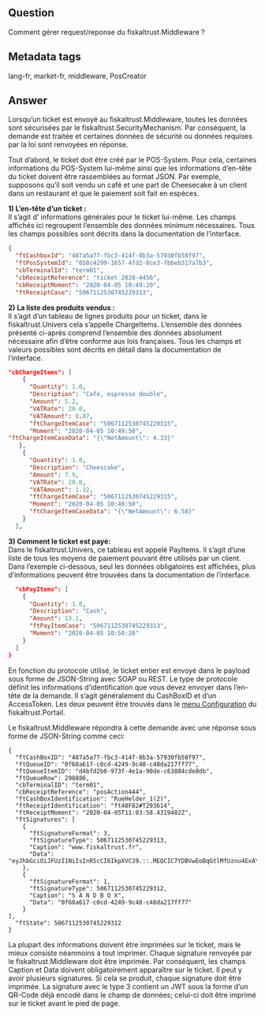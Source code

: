 ## Question
Comment gérer request/reponse du fiskaltrust.Middleware ?

## Metadata tags
lang-fr, market-fr, middleware, PosCreator

## Answer
Lorsqu’un ticket est envoyé au fiskaltrust.Middleware, toutes les données sont sécurisées par le fiskaltrust.SecurityMechanism. Par conséquent, la demande est traitée et certaines données de sécurité ou données requises par la loi sont renvoyées en réponse.

Tout d’abord, le ticket doit être créé par le POS-System. Pour cela, certaines informations du POS-System lui-même ainsi que les informations d’en-tête du ticket doivent être rassemblées au format JSON. Par exemple, supposons qu’il soit vendu un café et une part de Cheesecake à un client dans un restaurant et que le paiement soit fait en espèces.

**1) L’en-tête d’un ticket :**<br />Il s’agit d’ informations générales pour le ticket lui-même. Les champs affichés ici regroupent l’ensemble des données minimum nécessaires. Tous les champs possibles sont décrits dans la documentation de l’interface.

```JSON
{
  "ftCashboxId": "487a5a77-fbc3-414f-8b3a-57930fb58f97",
  "ftPosSystemId": "058c4299-1657-4fd2-8ce3-fbbeb317a7b3",
  "cbTerminalId": "term01",
  "cbReceiptReference": "ticket 2020-4456",
  "cbReceiptMoment": "2020-04-05 10:49:20",
  "ftReceiptCase": "5067112530745229313",
```

**2) La liste des produits vendus :**<br />Il s’agit d’un tableau de lignes produits pour un ticket, dans le fiskaltrust.Univers cela s’appelle ChargeItems. L’ensemble des données présenté ci-après comprend l’ensemble des données absolument nécessaire afin d’être conforme aux lois françaises. Tous les champs et valeurs possibles sont décrits en détail dans la documentation de l’interface.

```JSON
"cbChargeItems": [
    {
      "Quantity": 1.0,
      "Description": "Café, espresso double",
      "Amount": 5.2,
      "VATRate": 20.0,
      "VATAmount": 0.87,
      "ftChargeItemCase": "5067112530745229315",
      "Moment": "2020-04-05 10:49:50",
"ftChargeItemCaseData": "{\"NetAmount\": 4.33}"
   },
    {
      "Quantity": 1.0,
      "Description": "Cheescake",
      "Amount": 7.9,
      "VATRate": 20.0,
      "VATAmount": 1.32,
      "ftChargeItemCase": "5067112530745229315",
      "Moment": "2020-04-05 10:49:50",
      "ftChargeItemCaseData": "{\"NetAmount\": 6.58}"
    }
  ],
```

**3) Comment le ticket est payé:**<br />Dans le fiskaltrust.Univers, ce tableau est appelé PayItems. Il s’agit d’une liste de tous les moyens de paiement pouvant être utilisés par un client. Dans l’exemple ci-dessous, seul les données obligatoires est affichées, plus d’informations peuvent être trouvées dans la documentation de l’interface.

```JSON
  "cbPayItems": [
    {
      "Quantity": 1.0,
      "Description": "Cash",
      "Amount": 13.1,
      "ftPayItemCase": "5067112530745229313",
      "Moment": "2020-04-05 10:50:20"
    }
  ]
}
```

En fonction du protocole utilisé, le ticket entier est envoyé dans le payload sous forme de JSON-String avec SOAP ou REST. Le type de protocole définit les informations d’identification que vous devez envoyer dans l’en-tête de la demande. Il s’agit généralement du CashBoxID et d’un AccessToken. Les deux peuvent être trouvés dans le [menu Configuration](https://portal.fiskaltrust.fr/) du fiskaltrust.Portail.

Le fiskaltrust.Middleware répondra à cette demande avec une réponse sous forme de JSON-String comme ceci:

```
{
  "ftCashBoxID": "487a5a77-fbc3-414f-8b3a-57930fb58f97",
  "ftQueueID": "0f68a617-c0cd-4249-9c48-c48da217ff77",
  "ftQueueItemID": "d4bfd2b0-973f-4e1a-90de-c63884cde8db",
  "ftQueueRow": 298886,
  "cbTerminalID": "term01",
  "cbReceiptReference": "posAction444",
  "ftCashBoxIdentification": "RueHelder_1(2)",
  "ftReceiptIdentification": "ft48F82#T293614",
  "ftReceiptMoment": "2020-04-05T11:03:58.4319402Z",
  "ftSignatures": [
    {
      "ftSignatureFormat": 3,
      "ftSignatureType": 5067112530745229313,
      "Caption": "www.fiskaltrust.fr",
      "Data": "eyJhbGciOiJFUzI1NiIsInR5cCI6IkpXVCJ9.::.MEQCIC7YDBVwEoBqGtlMfUznu4ExAYZ3t6qph5_nIJXuOelHAiBge_EPSeCirPma881ElrNvGf2sGYfCPo5nkYZujs1P4w"
    },
    {
      "ftSignatureFormat": 1,
      "ftSignatureType": 5067112530745229312,
      "Caption": "S A N D B O X",
      "Data": "0f68a617-c0cd-4249-9c48-c48da217ff77"
    }
],
  "ftState": 5067112530745229312
}
```
La plupart des informations doivent être imprimées sur le ticket, mais le mieux consiste néanmoins à tout imprimer. Chaque signature renvoyée par le fiskaltrust.Middleware doit être imprimée. Par conséquent, les champs Caption et Data doivent obligatoirement apparaître sur le ticket. Il peut y avoir plusieurs signatures. Si cela se produit, chaque signature doit être imprimée. La signature avec le type 3 contient un JWT sous la forme d’un QR-Code déjà encodé dans le champ de données; celui-ci doit être imprimé sur le ticket avant le pied de page.
